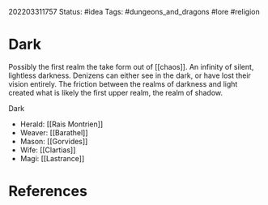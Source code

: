 202203311757
Status: #idea
Tags: #dungeons_and_dragons #lore #religion 

# Dark
Possibly the first realm the take form out of [[chaos]]. An infinity of silent, lightless darkness. Denizens can either see in the dark, or have lost their vision entirely. The friction between the realms of darkness and light created what is likely the first upper realm, the realm of shadow. 

Dark
- Herald: [[Rais Montrien]]
- Weaver: [[Barathel]]
- Mason: [[Gorvides]]
- Wife: [[Clartias]]
- Magi: [[Lastrance]]



# References
